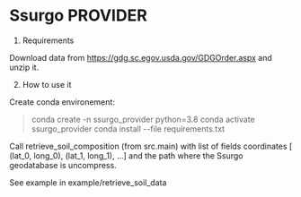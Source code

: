 Ssurgo PROVIDER
==============

1. Requirements

Download data from https://gdg.sc.egov.usda.gov/GDGOrder.aspx and unzip it.

2. How to use it

Create conda environement: 
> conda create -n ssurgo_provider python=3.8
> conda activate ssurgo_provider
> conda install --file requirements.txt

Call retrieve_soil_composition (from src.main) with list of fields coordinates [ (lat_0, long_0), (lat_1, long_1), ...]
and the path where the Ssurgo geodatabase is uncompress.

See example in example/retrieve_soil_data

